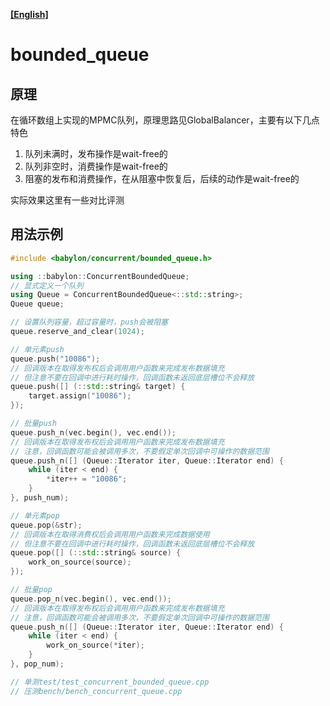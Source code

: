 **[[English]](bounded_queue.en.md)**

# bounded_queue

## 原理

在循环数组上实现的MPMC队列，原理思路见GlobalBalancer，主要有以下几点特色

1. 队列未满时，发布操作是wait-free的
2. 队列非空时，消费操作是wait-free的
3. 阻塞的发布和消费操作，在从阻塞中恢复后，后续的动作是wait-free的

实际效果这里有一些对比评测

## 用法示例

```c++
#include <babylon/concurrent/bounded_queue.h>

using ::babylon::ConcurrentBoundedQueue;
// 显式定义一个队列
using Queue = ConcurrentBoundedQueue<::std::string>;
Queue queue;

// 设置队列容量，超过容量时，push会被阻塞
queue.reserve_and_clear(1024);

// 单元素push
queue.push("10086");
// 回调版本在取得发布权后会调用用户函数来完成发布数据填充
// 但注意不要在回调中进行耗时操作，回调函数未返回底层槽位不会释放
queue.push([] (::std::string& target) {
    target.assign("10086");
});

// 批量push
queue.push_n(vec.begin(), vec.end());
// 回调版本在取得发布权后会调用用户函数来完成发布数据填充
// 注意，回调函数可能会被调用多次，不要假定单次回调中可操作的数据范围
queue.push_n([] (Queue::Iterator iter, Queue::Iterator end) {
    while (iter < end) {
		*iter++ = "10086";
	}
}, push_num);

// 单元素pop
queue.pop(&str);
// 回调版本在取得消费权后会调用用户函数来完成数据使用
// 但注意不要在回调中进行耗时操作，回调函数未返回底层槽位不会释放
queue.pop([] (::std::string& source) {
    work_on_source(source);
});

// 批量pop
queue.pop_n(vec.begin(), vec.end());
// 回调版本在取得发布权后会调用用户函数来完成发布数据填充
// 注意，回调函数可能会被调用多次，不要假定单次回调中可操作的数据范围
queue.push_n([] (Queue::Iterator iter, Queue::Iterator end) {
    while (iter < end) {
		work_on_source(*iter);
	}
}, pop_num);

// 单测test/test_concurrent_bounded_queue.cpp
// 压测bench/bench_concurrent_queue.cpp
```
